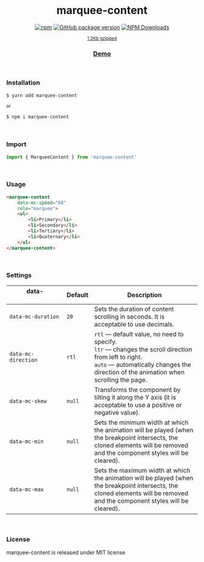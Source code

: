 <div align="center">
<br>

<h1>marquee-content</h1>

[![npm](https://img.shields.io/npm/v/marquee-content.svg?colorB=brightgreen)](https://www.npmjs.com/package/marquee-content)
[![GitHub package version](https://img.shields.io/github/package-json/v/ux-ui-pro/marquee-content.svg)](https://github.com/ux-ui-pro/marquee-content)
[![NPM Downloads](https://img.shields.io/npm/dm/marquee-content.svg?style=flat)](https://www.npmjs.org/package/marquee-content)

<sup><a href="https://bundlephobia.com/package/marquee-content@0.0.9">1.2Kb gzipped</a></sup>

<h3><a href="https://ux-ui-pro.github.io/marquee-content/dist/">Demo</a></h3>

</div>
<br>

### Installation
```javascript
$ yarn add marquee-content
```
<sup>or</sup>
```javascript
$ npm i marquee-content
```

<br>

### Import
```javascript
import { MarqueeContent } from 'marquee-content'
```
<br>

### Usage
```HTML
<marquee-content
	data-mc-speed="60"
	role="marquee">
	<ul>
		<li>Primary</li>
		<li>Secondary</li>
		<li>Tertiary</li>
		<li>Quaternary</li>
	</ul>
</marquee-content>
```
<br>

### Settings

| data-&nbsp;&nbsp;&nbsp;&nbsp;&nbsp;&nbsp;&nbsp;&nbsp;&nbsp;&nbsp;&nbsp;&nbsp;&nbsp;&nbsp;&nbsp;&nbsp;&nbsp;&nbsp;&nbsp;&nbsp;&nbsp;&nbsp;&nbsp;&nbsp;&nbsp;&nbsp;&nbsp;&nbsp;&nbsp;&nbsp; | Default | Description |
| --- | --- | --- |
| `data-mc-duration` | `20` | Sets the duration of content scrolling in seconds. It is acceptable to use decimals. |
| `data-mc-direction` | `rtl` | `rtl` &mdash; default value, no need to specify.<br>`ltr` &mdash; changes the scroll direction from left to right.<br>`auto` &mdash; automatically changes the direction of the animation when scrolling the page. |
| `data-mc-skew` | `null` | Transforms the component by tilting it along the Y axis (it is acceptable to use a positive or negative value). |
| `data-mc-min` | `null` | Sets the minimum width at which the animation will be played (when the breakpoint intersects, the cloned elements will be removed and the component styles will be cleared). |
| `data-mc-max` | `null` | Sets the maximum width at which the animation will be played (when the breakpoint intersects, the cloned elements will be removed and the component styles will be cleared). |

<br>

### License
marquee-content is released under MIT license